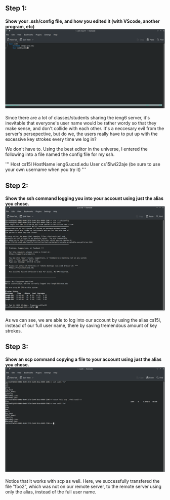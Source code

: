 ## Step 1:

#### Show your .ssh/config file, and how you edited it (with VScode, another program, etc) ![](/img/report3_1.png) 

Since there are a lot of classes/students sharing the ieng6 server, it's inevitable that everyone's user name would be rather wordy so that they
make sense, and don't collide with each other. It's a neccesary evil from the server's persepective, but do we, the users really have to put up 
with the excessive key strokes every time we log in?

We don't have to. Using the best editor in the universe, I entered the following into a file named the config file for my ssh.

'''
Host cs15l
    HostName ieng6.ucsd.edu
    User cs15lwi22aje (be sure to use your own username when you try it)
'''

## Step 2:

#### Show the ssh command logging you into your account using just the alias you chose. ![](/img/report3_2.png)

As we can see, we are able to log into our account by using the alias cs15l, instead of our full user name, there by saving tremendous amount of 
key strokes.

## Step 3:

#### Show an scp command copying a file to your account using just the alias you chose. ![](/img/report3_3.png)

Notice that it works with scp as well. Here, we successfully transfered the file "foo2", which was not on our remote server, to the remote server 
using only the alias, instead of the full user name.
